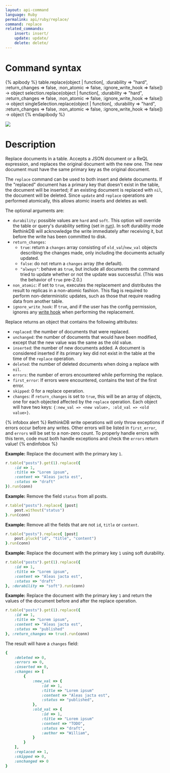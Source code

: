 ```yaml
---
layout: api-command
language: Ruby
permalink: api/ruby/replace/
command: replace
related_commands:
    insert: insert/
    update: update/
    delete: delete/
---
```



# Command syntax #

{% apibody %}
table.replace(object | function[, :durability => "hard", :return_changes => false, :non_atomic => false, :ignore_write_hook => false])
    &rarr; object
selection.replace(object | function[, :durability => "hard", :return_changes => false, :non_atomic => false, :ignore_write_hook => false])
    &rarr; object
singleSelection.replace(object | function[, :durability => "hard", :return_changes => false, :non_atomic => false, :ignore_write_hook => false])
    &rarr; object
{% endapibody %}

<img src="/assets/images/docs/api_illustrations/replace.png" class="api_command_illustration" />

# Description #

Replace documents in a table. Accepts a JSON document or a ReQL expression,
and replaces the original document with the new one. The new document must
have the same primary key as the original document.

The `replace` command can be used to both insert and delete documents. If
the "replaced" document has a primary key that doesn't exist in the table,
the document will be inserted; if an existing document is replaced with
`nil`, the document will be deleted. Since `update` and `replace` operations
are performed atomically, this allows atomic inserts and deletes as well.

The optional arguments are:

- `durability`: possible values are `hard` and `soft`. This option will override
  the table or query's durability setting (set in [run](/api/ruby/run/)). In
  soft durability mode RethinkDB will acknowledge the write immediately after
  receiving it, but before the write has been committed to disk.
- `return_changes`:
    - `true`: return a `changes` array consisting of `old_val`/`new_val` objects
      describing the changes made, only including the documents actually
      updated.
    - `false`: do not return a `changes` array (the default).
    - `"always"`: behave as `true`, but include all documents the command tried
      to update whether or not the update was successful. (This was the behavior
      of `true` pre-2.0.)
- `non_atomic`: if set to `true`, executes the replacement and distributes the
  result to replicas in a non-atomic fashion. This flag is required to perform
  non-deterministic updates, such as those that require reading data from
  another table.
- `ignore_write_hook`: If `true`, and if the user has the config permission,
  ignores any [write
  hook](/api/ruby/manipulating-tables/set_write_hook.md) when performing
  the replacement.

Replace returns an object that contains the following attributes:

- `replaced`: the number of documents that were replaced.
- `unchanged`: the number of documents that would have been modified, except
  that the new value was the same as the old value.
- `inserted`: the number of new documents added. A document is considered inserted if its primary key did not exist in the table at the time of the `replace` operation.
- `deleted`: the number of deleted documents when doing a replace with `nil`.
- `errors`: the number of errors encountered while performing the replace.
- `first_error`: If errors were encountered, contains the text of the first
  error.
- `skipped`: 0 for a replace operation.
- `changes`: if `return_changes` is set to `true`, this will be an array of
  objects, one for each objected affected by the `replace` operation. Each
  object will have two keys: `{:new_val => <new value>, :old_val => <old
  value>}`.

{% infobox alert %}
RethinkDB write operations will only throw exceptions if errors occur before any writes. Other errors will be listed in `first_error`, and `errors` will be set to a non-zero count. To properly handle errors with this term, code must both handle exceptions and check the `errors` return value!
{% endinfobox %}

__Example:__ Replace the document with the primary key `1`.

```rb
r.table("posts").get(1).replace({
    :id => 1,
    :title => "Lorem ipsum",
    :content => "Aleas jacta est",
    :status => "draft"
}).run(conn)
```

__Example:__ Remove the field `status` from all posts.

```rb
r.table("posts").replace{ |post|
    post.without("status")
}.run(conn)
```

__Example:__ Remove all the fields that are not `id`, `title` or `content`.

```rb
r.table("posts").replace{ |post|
    post.pluck("id", "title", "content")
}.run(conn)
```

__Example:__ Replace the document with the primary key `1` using soft durability.

```rb
r.table("posts").get(1).replace({
    :id => 1,
    :title => "Lorem ipsum",
    :content => "Aleas jacta est",
    :status => "draft"
}, :durability => "soft").run(conn)
```

__Example:__ Replace the document with the primary key `1` and return the values of the document before
and after the replace operation.

```rb
r.table("posts").get(1).replace({
    :id => 1,
    :title => "Lorem ipsum",
    :content => "Aleas jacta est",
    :status => "published"
}, :return_changes => true).run(conn)
```

The result will have a `changes` field:

```rb
{
    :deleted => 0,
    :errors => 0,
    :inserted => 0,
    :changes => [
        {
            :new_val => {
                :id => 1,
                :title => "Lorem ipsum"
                :content => "Aleas jacta est",
                :status => "published",
            },
            :old_val => {
                :id => 1,
                :title => "Lorem ipsum"
                :content => "TODO",
                :status => "draft",
                :author => "William",
            }
        }
    ],
    :replaced => 1,
    :skipped => 0,
    :unchanged => 0
}
```
